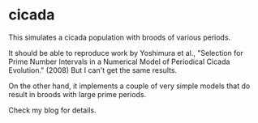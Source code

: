 # cicada
This simulates a cicada population with broods of various periods.

It should be able to reproduce work by Yoshimura et al., "Selection for Prime Number
Intervals in a Numerical Model of Periodical Cicada Evolution." (2008)  But I can't get
the same results.

On the other hand, it implements a couple of very simple models that do result
in broods with large prime periods.

Check my blog for details.

